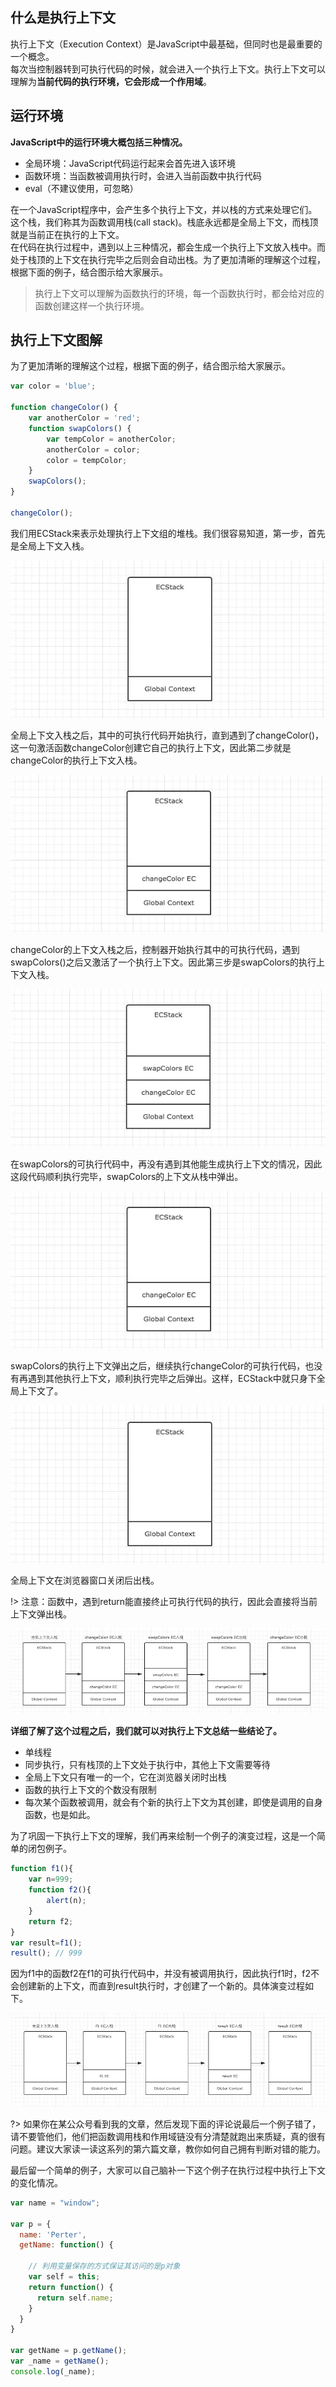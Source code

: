 ## 什么是执行上下文
执行上下文（Execution Context）是JavaScript中最基础，但同时也是最重要的一个概念。
<br>
每次当控制器转到可执行代码的时候，就会进入一个执行上下文。执行上下文可以理解为**当前代码的执行环境，它会形成一个作用域**。

## 运行环境

**JavaScript中的运行环境大概包括三种情况。**
* 全局环境：JavaScript代码运行起来会首先进入该环境
* 函数环境：当函数被调用执行时，会进入当前函数中执行代码
* eval（不建议使用，可忽略）

在一个JavaScript程序中，会产生多个执行上下文，并以栈的方式来处理它们。这个栈，我们称其为函数调用栈(call stack)。栈底永远都是全局上下文，而栈顶就是当前正在执行的上下文。
<br>
在代码在执行过程中，遇到以上三种情况，都会生成一个执行上下文放入栈中。而处于栈顶的上下文在执行完毕之后则会自动出栈。为了更加清晰的理解这个过程，根据下面的例子，结合图示给大家展示。

> 执行上下文可以理解为函数执行的环境，每一个函数执行时，都会给对应的函数创建这样一个执行环境。

## 执行上下文图解
为了更加清晰的理解这个过程，根据下面的例子，结合图示给大家展示。

```js
var color = 'blue';

function changeColor() {
    var anotherColor = 'red';
    function swapColors() {
        var tempColor = anotherColor;
        anotherColor = color;
        color = tempColor;
    }
    swapColors();
}

changeColor();
```

我们用ECStack来表示处理执行上下文组的堆栈。我们很容易知道，第一步，首先是全局上下文入栈。

![021](../assets/images/basic/021.webp)

全局上下文入栈之后，其中的可执行代码开始执行，直到遇到了changeColor()，这一句激活函数changeColor创建它自己的执行上下文，因此第二步就是changeColor的执行上下文入栈。

![022](../assets/images/basic/022.webp)

changeColor的上下文入栈之后，控制器开始执行其中的可执行代码，遇到swapColors()之后又激活了一个执行上下文。因此第三步是swapColors的执行上下文入栈。

![023](../assets/images/basic/023.webp)

在swapColors的可执行代码中，再没有遇到其他能生成执行上下文的情况，因此这段代码顺利执行完毕，swapColors的上下文从栈中弹出。

![024](../assets/images/basic/024.webp)

swapColors的执行上下文弹出之后，继续执行changeColor的可执行代码，也没有再遇到其他执行上下文，顺利执行完毕之后弹出。这样，ECStack中就只身下全局上下文了。

![025](../assets/images/basic/025.webp)

全局上下文在浏览器窗口关闭后出栈。

!> 注意：函数中，遇到return能直接终止可执行代码的执行，因此会直接将当前上下文弹出栈。

![026](../assets/images/basic/026.webp)

**详细了解了这个过程之后，我们就可以对执行上下文总结一些结论了。**
* 单线程
* 同步执行，只有栈顶的上下文处于执行中，其他上下文需要等待
* 全局上下文只有唯一的一个，它在浏览器关闭时出栈
* 函数的执行上下文的个数没有限制
* 每次某个函数被调用，就会有个新的执行上下文为其创建，即使是调用的自身函数，也是如此。

为了巩固一下执行上下文的理解，我们再来绘制一个例子的演变过程，这是一个简单的闭包例子。

```js
function f1(){
    var n=999;
    function f2(){
        alert(n);
    }
    return f2;
}
var result=f1();
result(); // 999
```

因为f1中的函数f2在f1的可执行代码中，并没有被调用执行，因此执行f1时，f2不会创建新的上下文，而直到result执行时，才创建了一个新的。具体演变过程如下。

![027](../assets/images/basic/027.webp)

?> 如果你在某公众号看到我的文章，然后发现下面的评论说最后一个例子错了，请不要管他们，他们把函数调用栈和作用域链没有分清楚就跑出来质疑，真的很有问题。建议大家读一读这系列的第六篇文章，教你如何自己拥有判断对错的能力。

最后留一个简单的例子，大家可以自己脑补一下这个例子在执行过程中执行上下文的变化情况。

```js
var name = "window";

var p = {
  name: 'Perter',
  getName: function() {

    // 利用变量保存的方式保证其访问的是p对象
    var self = this;
    return function() {
      return self.name;
    }
  }
}

var getName = p.getName();
var _name = getName();
console.log(_name);
```